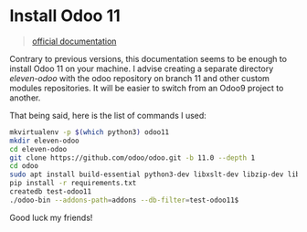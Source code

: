 # Install Odoo 11

> [official documentation](https://www.odoo.com/documentation/11.0/setup/install.html#fetch-the-sources)

Contrary to previous versions, this documentation seems to be enough to install 
Odoo 11 on your machine.
I advise creating a separate directory _eleven-odoo_ with the odoo repository on branch 11
and other custom modules repositories.
It will be easier to switch from an Odoo9 project to another.

That being said, here is the list of commands I used:

```bash
mkvirtualenv -p $(which python3) odoo11
mkdir eleven-odoo
cd eleven-odoo
git clone https://github.com/odoo/odoo.git -b 11.0 --depth 1
cd odoo
sudo apt install build-essential python3-dev libxslt-dev libzip-dev libldap2-dev libsasl2-dev
pip install -r requirements.txt
createdb test-odoo11
./odoo-bin --addons-path=addons --db-filter=test-odoo11$
```

Good luck my friends!
